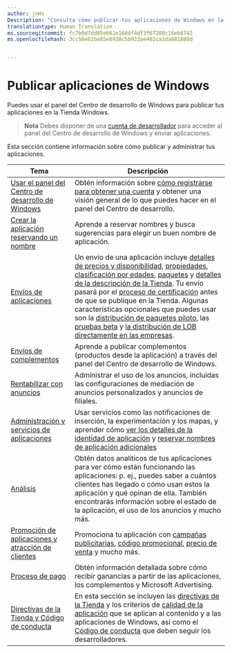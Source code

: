 ```yaml
---
author: jnHs
Description: "Consulta cómo publicar tus aplicaciones de Windows en la Tienda Windows."
translationtype: Human Translation
ms.sourcegitcommit: fc7b0d7dd85e661e1688f4df3f67280c16eb6742
ms.openlocfilehash: 3cc56e61be85e0938c5b923ae402ca1da881888d


---
```


# Publicar aplicaciones de Windows

Puedes usar el panel del Centro de desarrollo de Windows para publicar tus aplicaciones en la Tienda Windows. 

> **Nota** Debes disponer de una [cuenta de desarrollador](http://go.microsoft.com/fwlink/p/?LinkId=615100) para acceder al panel del Centro de desarrollo de Windows y enviar aplicaciones.

Esta sección contiene información sobre cómo publicar y administrar tus aplicaciones.

| **Tema** | **Descripción** |
|-----------|-----------------|
| [Usar el panel del Centro de desarrollo de Windows](using-the-windows-dev-center-dashboard.md) | Obtén información sobre [cómo registrarse para obtener una cuenta](opening-a-developer-account.md) y obtener una visión general de lo que puedes hacer en el panel del Centro de desarrollo. |
| [Crear la aplicación reservando un nombre](create-your-app-by-reserving-a-name.md) | Aprende a reservar nombres y busca sugerencias para elegir un buen nombre de aplicación. |
| [Envíos de aplicaciones](app-submissions.md) | Un envío de una aplicación incluye [detalles de precios y disponibilidad](set-app-pricing-and-availability.md), [propiedades](enter-app-properties.md), [clasificación por edades](age-ratings.md), [paquetes](upload-app-packages.md) y [detalles de la descripción de la Tienda](create-app-store-listings.md). Tu envío pasará por el [proceso de certificación](the-app-certification-process.md) antes de que se publique en la Tienda. Algunas características opcionales que puedes usar son la [distribución de paquetes piloto](package-flights.md), las [pruebas beta](beta-testing-and-targeted-distribution.md) y [la distribución de LOB directamente en las empresas](distribute-lob-apps-to-enterprises.md). |
| [Envíos de complementos](add-on-submissions.md) | Aprende a publicar complementos (productos desde la aplicación) a través del panel del Centro de desarrollo de Windows. |
| [Rentabilizar con anuncios](monetize-with-ads.md) | Administrar el uso de los anuncios, incluidas las configuraciones de mediación de anuncios personalizados y anuncios de filiales. |
| [Administración y servicios de aplicaciones](app-management-and-services.md) | Usar servicios como las notificaciones de inserción, la experimentación y los mapas, y aprender cómo [ver los detalles de la identidad de aplicación](view-app-identity-details.md) y [reservar nombres de aplicación adicionales](manage-app-names.md) |
| [Análisis](analytics.md) | Obtén datos analíticos de tus aplicaciones para ver cómo están funcionando las aplicaciones: p. ej., puedes saber a cuántos clientes has llegado o cómo usan estos la aplicación y qué opinan de ella. También encontrarás información sobre el estado de la aplicación, el uso de los anuncios y mucho más. |
| [Promoción de aplicaciones y atracción de clientes](app-promotion-and-customer-engagement.md) | Promociona tu aplicación con [campañas publicitarias](create-an-ad-campaign-for-your-app.md), [código promocional](generate-promotional-codes.md), [precio de venta](put-apps-and-add-ons-on-sale.md) y mucho más. 
| [Proceso de pago](getting-paid-apps.md) | Obtén información detallada sobre cómo recibir ganancias a partir de las aplicaciones, los complementos y Microsoft Advertising. |
| [Directivas de la Tienda y Código de conducta](https://msdn.microsoft.com/library/windows/apps/dn764939.aspx) | En esta sección se incluyen las [directivas de la Tienda](https://msdn.microsoft.com/library/windows/apps/dn764944.aspx) y los criterios de [calidad de la aplicación](https://msdn.microsoft.com/library/windows/apps/mt652261.aspx) que se aplican al contenido y a las aplicaciones de Windows, así como el [Código de conducta](https://msdn.microsoft.com/library/windows/apps/dn764941.aspx) que deben seguir los desarrolladores. |
 



<!--HONumber=Aug16_HO5-->


